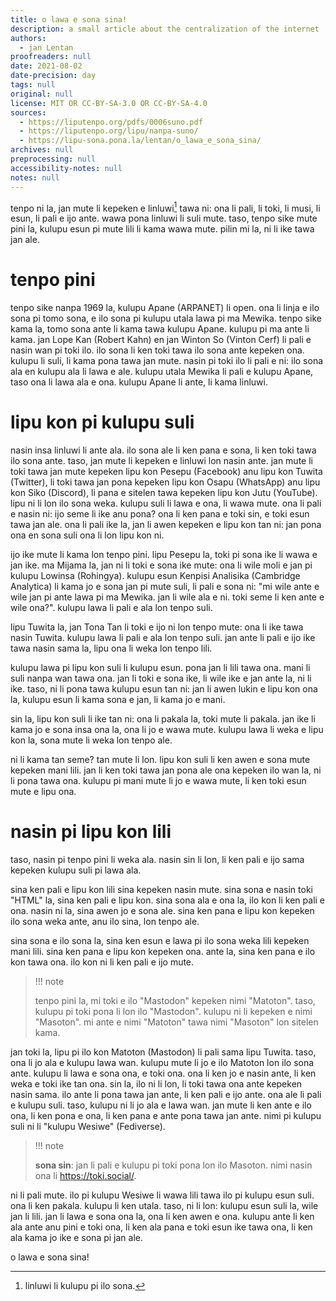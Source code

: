 ```yaml
---
title: o lawa e sona sina!
description: a small article about the centralization of the internet
authors:
  - jan Lentan
proofreaders: null
date: 2021-08-02
date-precision: day
tags: null
original: null
license: MIT OR CC-BY-SA-3.0 OR CC-BY-SA-4.0
sources:
  - https://liputenpo.org/pdfs/0006suno.pdf
  - https://liputenpo.org/lipu/nanpa-suno/
  - https://lipu-sona.pona.la/lentan/o_lawa_e_sona_sina/
archives: null
preprocessing: null
accessibility-notes: null
notes: null
---
```


tenpo ni la, jan mute li kepeken e linluwi[^1] tawa ni: ona li pali, li toki, li musi, li esun, li pali e ijo ante. wawa pona linluwi li suli mute. taso, tenpo sike mute pini la, kulupu esun pi mute lili li kama wawa mute. pilin mi la, ni li ike tawa jan ale.

[^1]: linluwi li kulupu pi ilo sona.

# tenpo pini

tenpo sike nanpa 1969 la, kulupu Apane (ARPANET) li open. ona li linja e ilo sona pi tomo sona, e ilo sona pi kulupu utala lawa pi ma Mewika. tenpo sike kama la, tomo sona ante li kama tawa kulupu Apane. kulupu pi ma ante li kama. jan Lope Kan (Robert Kahn) en jan Winton So (Vinton Cerf) li pali e nasin wan pi toki ilo. ilo sona li ken toki tawa ilo sona ante kepeken ona. kulupu li suli, li kama pona tawa jan mute. nasin pi toki ilo li pali e ni: ilo sona ala en kulupu ala li lawa e ale. kulupu utala Mewika li pali e kulupu Apane, taso ona li lawa ala e ona. kulupu Apane li ante, li kama linluwi.

# lipu kon pi kulupu suli

nasin insa linluwi li ante ala. ilo sona ale li ken pana e sona, li ken toki tawa ilo sona ante. taso, jan mute li kepeken e linluwi lon nasin ante. jan mute li toki tawa jan mute kepeken lipu kon Pesepu (Facebook) anu lipu kon Tuwita (Twitter), li toki tawa jan pona kepeken lipu kon Osapu (WhatsApp) anu lipu kon Siko (Discord), li pana e sitelen tawa kepeken lipu kon Jutu (YouTube). lipu ni li lon ilo sona weka. kulupu suli li lawa e ona, li wawa mute. ona li pali e nasin ni: ijo seme li ike anu pona? ona li ken pana e toki sin, e toki esun tawa jan ale. ona li pali ike la, jan li awen kepeken e lipu kon tan ni: jan pona ona en sona suli ona li lon lipu kon ni.

ijo ike mute li kama lon tenpo pini. lipu Pesepu la, toki pi sona ike li wawa e jan ike. ma Mijama la, jan ni li toki e sona ike mute: ona li wile moli e jan pi kulupu Lowinsa (Rohingya). kulupu esun Kenpisi Analisika (Cambridge Analytica) li kama jo e sona jan pi mute suli, li pali e sona ni: "mi wile ante e wile jan pi ante lawa pi ma Mewika. jan li wile ala e ni. toki seme li ken ante e wile ona?". kulupu lawa li pali e ala lon tenpo suli.

lipu Tuwita la, jan Tona Tan li toki e ijo ni lon tenpo mute: ona li ike tawa nasin Tuwita. kulupu lawa li pali e ala lon tenpo suli. jan ante li pali e ijo ike tawa nasin sama la, lipu ona li weka lon tenpo lili.

kulupu lawa pi lipu kon suli li kulupu esun. pona jan li lili tawa ona. mani li suli nanpa wan tawa ona. jan li toki e sona ike, li wile ike e jan ante la, ni li ike. taso, ni li pona tawa kulupu esun tan ni: jan li awen lukin e lipu kon ona la, kulupu esun li kama sona e jan, li kama jo e mani.

sin la, lipu kon suli li ike tan ni: ona li pakala la, toki mute li pakala. jan ike li kama jo e sona insa ona la, ona li jo e wawa mute. kulupu lawa li weka e lipu kon la, sona mute li weka lon tenpo ale.

ni li kama tan seme? tan mute li lon. lipu kon suli li ken awen e sona mute kepeken mani lili. jan li ken toki tawa jan pona ale ona kepeken ilo wan la, ni li pona tawa ona. kulupu pi mani mute li jo e wawa mute, li ken toki esun mute e lipu ona.

# nasin pi lipu kon lili

taso, nasin pi tenpo pini li weka ala. nasin sin li lon, li ken pali e ijo sama kepeken kulupu suli pi lawa ala.

sina ken pali e lipu kon lili sina kepeken nasin mute. sina sona e nasin toki "HTML" la, sina ken pali e lipu kon. sina sona ala e ona la, ilo kon li ken pali e ona. nasin ni la, sina awen jo e sona ale. sina ken pana e lipu kon kepeken ilo sona weka ante, anu ilo sina, lon tenpo ale.

sina sona e ilo sona la, sina ken esun e lawa pi ilo sona weka lili kepeken mani lili. sina ken pana e lipu kon kepeken ona. ante la, sina ken pana e ilo kon tawa ona. ilo kon ni li ken pali e ijo mute.

> !!! note
> 
> tenpo pini la, mi toki e ilo "Mastodon" kepeken nimi "Matoton". taso, kulupu pi toki pona li lon ilo "Mastodon". kulupu ni li kepeken e nimi "Masoton". mi ante e nimi "Matoton" tawa nimi "Masoton" lon sitelen kama.

jan toki la, lipu pi ilo kon Matoton (Mastodon) li pali sama lipu Tuwita. taso, ona li jo ala e kulupu lawa wan. kulupu mute li jo e ilo Matoton lon ilo sona ante. kulupu li lawa e sona ona, e toki ona. ona li ken jo e nasin ante, li ken weka e toki ike tan ona. sin la, ilo ni li lon, li toki tawa ona ante kepeken nasin sama. ilo ante li pona tawa jan ante, li ken pali e ijo ante. ona ale li pali e kulupu suli. taso, kulupu ni li jo ala e lawa wan. jan mute li ken ante e ilo ona, li ken pona e ona, li ken pana e ante pona tawa jan ante. nimi pi kulupu suli ni li "kulupu Wesiwe" (Fediverse).

> !!! note
> 
> **sona sin**: jan li pali e kulupu pi toki pona lon ilo Masoton. nimi nasin ona li <https://toki.social/>. 

ni li pali mute. ilo pi kulupu Wesiwe li wawa lili tawa ilo pi kulupu esun suli. ona li ken pakala. kulupu li ken utala. taso, ni li lon: kulupu esun suli la, wile jan li lili. jan li lawa e sona ona la, ona li ken awen e ona. kulupu ante li ken ala ante anu pini e toki ona, li ken ala pana e toki esun ike tawa ona, li ken ala kama jo ike e sona pi jan ale.

o lawa e sona sina!